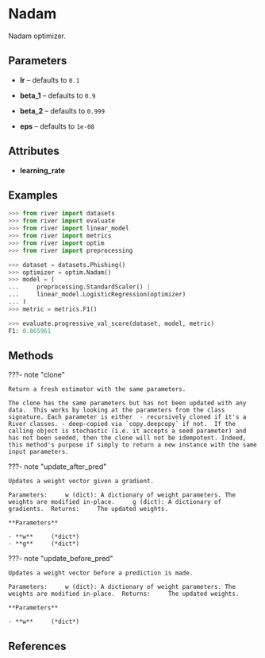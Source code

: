 # Nadam

Nadam optimizer.



## Parameters

- **lr** – defaults to `0.1`

- **beta_1** – defaults to `0.9`

- **beta_2** – defaults to `0.999`

- **eps** – defaults to `1e-08`


## Attributes

- **learning_rate**


## Examples

```python
>>> from river import datasets
>>> from river import evaluate
>>> from river import linear_model
>>> from river import metrics
>>> from river import optim
>>> from river import preprocessing

>>> dataset = datasets.Phishing()
>>> optimizer = optim.Nadam()
>>> model = (
...     preprocessing.StandardScaler() |
...     linear_model.LogisticRegression(optimizer)
... )
>>> metric = metrics.F1()

>>> evaluate.progressive_val_score(dataset, model, metric)
F1: 0.865961
```

## Methods

???- note "clone"

    Return a fresh estimator with the same parameters.

    The clone has the same parameters but has not been updated with any data.  This works by looking at the parameters from the class signature. Each parameter is either  - recursively cloned if it's a River classes. - deep-copied via `copy.deepcopy` if not.  If the calling object is stochastic (i.e. it accepts a seed parameter) and has not been seeded, then the clone will not be idempotent. Indeed, this method's purpose if simply to return a new instance with the same input parameters.

    
???- note "update_after_pred"

    Updates a weight vector given a gradient.

    Parameters:     w (dict): A dictionary of weight parameters. The weights are modified in-place.     g (dict): A dictionary of gradients.  Returns:     The updated weights.

    **Parameters**

    - **w**     (*dict*)    
    - **g**     (*dict*)    
    
???- note "update_before_pred"

    Updates a weight vector before a prediction is made.

    Parameters:     w (dict): A dictionary of weight parameters. The weights are modified in-place.  Returns:     The updated weights.

    **Parameters**

    - **w**     (*dict*)    
    
## References

[^1]: [Nadam: A combination of adam and nesterov](https://ruder.io/optimizing-gradient-descent/index.html#nadam)


